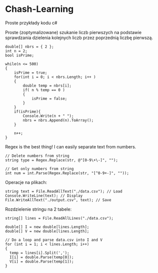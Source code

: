 # Chash-Learning
Proste przykłady kodu c#

Proste (zoptymalizowane) szukanie liczb pierwszych na podstawie sprawdzania dzielenia kolejnych liczb przez poprzednią liczbę pierwszą.

```
double[] nbrs = { 2 };
int n = 2;
bool isPrime;

while(n <= 500)
{
    isPrime = true;
    for(int i = 0; i < nbrs.Length; i++ )
    {
        double temp = nbrs[i];
        if( n % temp == 0 )
        {
            isPrime = false;
        }
    }
    if(isPrime){
        Console.Write(n + " ");
        nbrs = nbrs.Append(n).ToArray();
    }

    n++;
}
```

Regex is the best thing! I can easily separate text from numbers.

```
// Delete numbers from string
string type = Regex.Replace(str, @"[0-9\+\-]", "");

// Get only numbers from string
int num = int.Parse(Regex.Replace(str, "[^0-9+-]", ""));
```

Operacje na plikach:
```
string text = File.ReadAllText("./data.csv"); // Load
Console.WriteLine(text); // Display
File.WriteAllText("./output.csv", text); // Save
```

Rozdzielenie stringu na 2 tabele:
```
string[] lines = File.ReadAllLines("./data.csv");

double[] I = new double[lines.Length];
double[] V = new double[lines.Length];

// Do a loop and parse data.csv into I and V
for (int i = 1; i < lines.Length; i++)
{
  temp = lines[i].Split(',');
  I[i] = double.Parse(temp[0]);
  V[i] = double.Parse(temp[1]);
}
```